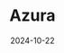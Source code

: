 ---  
layout: startup_page  
title: "Azura"  
id: "azura.xyz"  
permalink: "/azuraazura.xyz10222024/"  
website: "https://azura.xyz"  
funding_round: "Seed"  
funding_amount: "$6.9M"  
investors: "Initialized Capital, Volt Capital, Winklevoss Capital, Alliance, Raj Gokal, Meltem Demirors, Stephane Gosselin"  
about: "Azura is a platform designed to simplify and enhance the user experience of decentralized finance (DeFi). It aggregates and standardizes interactions across various blockchains and protocols, offering a unified application to overcome the fragmentation and complexity of the DeFi ecosystem. This allows users to easily interact with any onchain asset, regardless of the underlying blockchain or protocol."  
markets: "Fintech, DeFi"  
hq: "San Francisco, California, United States"  
founded_year: ""  
linkedin: "https://www.linkedin.com/company/azuraxyz"  
twitter: ""  
instagram: ""  
facebook: ""  
crunchbase: "https://www.crunchbase.com/organization/azura-partners"  
pitchbook: "https://pitchbook.com/profiles/company/652523-32"  

date_display: "22-Oct-2024"  
date: "2024-10-22"

# SEO Optimization  
meta_title: "Azura - Seed Funding ($6.9M)"  
meta_description: "Azura, Azura is a platform designed to simplify and enhance the user experience of decentralized finance (DeFi). It aggregates and standardizes interactions ..."  
meta_keywords: "Azura, Fintech, DeFi, Seed funding"  
canonical_url: "https://startup.projectstartups.com/azuraazura.xyz10222024/"  
---